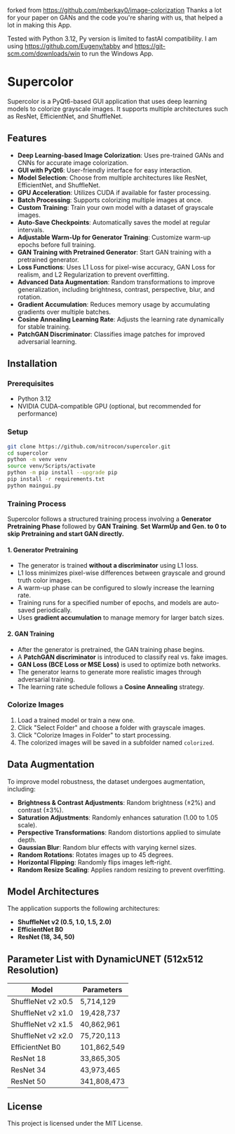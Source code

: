 forked from https://github.com/mberkay0/image-colorization
Thanks a lot for your paper on GANs and the code you're sharing with us, that helped a lot in making this App.

Tested with Python 3.12, Py version is limited to fastAI compatibility.
I am using https://github.com/Eugeny/tabby and https://git-scm.com/downloads/win to run the Windows App.

# Supercolor

Supercolor is a PyQt6-based GUI application that uses deep learning models to colorize grayscale images. It supports multiple architectures such as ResNet, EfficientNet, and ShuffleNet.

## Features
- **Deep Learning-based Image Colorization**: Uses pre-trained GANs and CNNs for accurate image colorization.
- **GUI with PyQt6**: User-friendly interface for easy interaction.
- **Model Selection**: Choose from multiple architectures like ResNet, EfficientNet, and ShuffleNet.
- **GPU Acceleration**: Utilizes CUDA if available for faster processing.
- **Batch Processing**: Supports colorizing multiple images at once.
- **Custom Training**: Train your own model with a dataset of grayscale images.
- **Auto-Save Checkpoints**: Automatically saves the model at regular intervals.
- **Adjustable Warm-Up for Generator Training**: Customize warm-up epochs before full training.
- **GAN Training with Pretrained Generator**: Start GAN training with a pretrained generator.
- **Loss Functions**: Uses L1 Loss for pixel-wise accuracy, GAN Loss for realism, and L2 Regularization to prevent overfitting.
- **Advanced Data Augmentation**: Random transformations to improve generalization, including brightness, contrast, perspective, blur, and rotation.
- **Gradient Accumulation**: Reduces memory usage by accumulating gradients over multiple batches.
- **Cosine Annealing Learning Rate**: Adjusts the learning rate dynamically for stable training.
- **PatchGAN Discriminator**: Classifies image patches for improved adversarial learning.

## Installation

### Prerequisites
- Python 3.12
- NVIDIA CUDA-compatible GPU (optional, but recommended for performance)

### Setup
```bash
git clone https://github.com/nitrocon/supercolor.git
cd supercolor
python -m venv venv
source venv/Scripts/activate
python -m pip install --upgrade pip
pip install -r requirements.txt
python maingui.py
```

### Training Process
Supercolor follows a structured training process involving a **Generator Pretraining Phase** followed by **GAN Training**.
**Set WarmUp and Gen. to 0 to skip Pretraining and start GAN directly.**

#### 1. Generator Pretraining
- The generator is trained **without a discriminator** using L1 loss.
- L1 loss minimizes pixel-wise differences between grayscale and ground truth color images.
- A warm-up phase can be configured to slowly increase the learning rate.
- Training runs for a specified number of epochs, and models are auto-saved periodically.
- Uses **gradient accumulation** to manage memory for larger batch sizes.

#### 2. GAN Training
- After the generator is pretrained, the GAN training phase begins.
- A **PatchGAN discriminator** is introduced to classify real vs. fake images.
- **GAN Loss (BCE Loss or MSE Loss)** is used to optimize both networks.
- The generator learns to generate more realistic images through adversarial training.
- The learning rate schedule follows a **Cosine Annealing** strategy.

### Colorize Images
1. Load a trained model or train a new one.
2. Click "Select Folder" and choose a folder with grayscale images.
3. Click "Colorize Images in Folder" to start processing.
4. The colorized images will be saved in a subfolder named `colorized`.

## Data Augmentation
To improve model robustness, the dataset undergoes augmentation, including:
- **Brightness & Contrast Adjustments**: Random brightness (±2%) and contrast (±3%).
- **Saturation Adjustments**: Randomly enhances saturation (1.00 to 1.05 scale).
- **Perspective Transformations**: Random distortions applied to simulate depth.
- **Gaussian Blur**: Random blur effects with varying kernel sizes.
- **Random Rotations**: Rotates images up to 45 degrees.
- **Horizontal Flipping**: Randomly flips images left-right.
- **Random Resize Scaling**: Applies random resizing to prevent overfitting.

## Model Architectures
The application supports the following architectures:
- **ShuffleNet v2 (0.5, 1.0, 1.5, 2.0)**
- **EfficientNet B0**
- **ResNet (18, 34, 50)**

## Parameter List with DynamicUNET (512x512 Resolution)
| Model | Parameters |
|--------|------------|
| ShuffleNet v2 x0.5 | 5,714,129 |
| ShuffleNet v2 x1.0 | 19,428,737 |
| ShuffleNet v2 x1.5 | 40,862,961 |
| ShuffleNet v2 x2.0 | 75,720,113 |
| EfficientNet B0 | 101,862,549 |
| ResNet 18 | 33,865,305 |
| ResNet 34 | 43,973,465 |
| ResNet 50 | 341,808,473 |

## License
This project is licensed under the MIT License.

